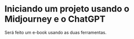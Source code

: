 # Iniciando um projeto usando o Midjourney e o ChatGPT

Será feito um e-book usando as duas ferramentas.